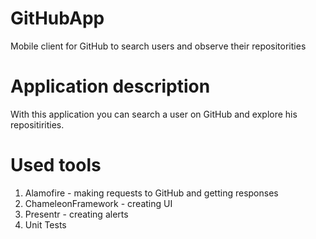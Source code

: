 # GitHubApp
Mobile client for GitHub to search users and observe their repositorities

# Application description
With this application you can search a user on GitHub and explore his repositirities. 

# Used tools
1. Alamofire - making requests to GitHub and getting responses
2. ChameleonFramework - creating UI
3. Presentr - creating alerts
4. Unit Tests
